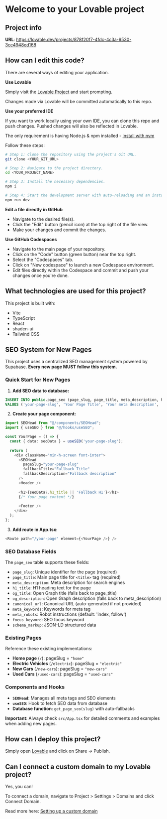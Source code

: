 
# Welcome to your Lovable project

## Project info

**URL**: https://lovable.dev/projects/878f20f7-4fdc-4c3a-9530-3cc4948ed168

## How can I edit this code?

There are several ways of editing your application.

**Use Lovable**

Simply visit the [Lovable Project](https://lovable.dev/projects/878f20f7-4fdc-4c3a-9530-3cc4948ed168) and start prompting.

Changes made via Lovable will be committed automatically to this repo.

**Use your preferred IDE**

If you want to work locally using your own IDE, you can clone this repo and push changes. Pushed changes will also be reflected in Lovable.

The only requirement is having Node.js & npm installed - [install with nvm](https://github.com/nvm-sh/nvm#installing-and-updating)

Follow these steps:

```sh
# Step 1: Clone the repository using the project's Git URL.
git clone <YOUR_GIT_URL>

# Step 2: Navigate to the project directory.
cd <YOUR_PROJECT_NAME>

# Step 3: Install the necessary dependencies.
npm i

# Step 4: Start the development server with auto-reloading and an instant preview.
npm run dev
```

**Edit a file directly in GitHub**

- Navigate to the desired file(s).
- Click the "Edit" button (pencil icon) at the top right of the file view.
- Make your changes and commit the changes.

**Use GitHub Codespaces**

- Navigate to the main page of your repository.
- Click on the "Code" button (green button) near the top right.
- Select the "Codespaces" tab.
- Click on "New codespace" to launch a new Codespace environment.
- Edit files directly within the Codespace and commit and push your changes once you're done.

## What technologies are used for this project?

This project is built with:

- Vite
- TypeScript
- React
- shadcn-ui
- Tailwind CSS

## SEO System for New Pages

This project uses a centralized SEO management system powered by Supabase. **Every new page MUST follow this system.**

### Quick Start for New Pages

1. **Add SEO data to database:**
```sql
INSERT INTO public.page_seo (page_slug, page_title, meta_description, h1_title) 
VALUES ('your-page-slug', 'Your Page Title', 'Your meta description', 'Your H1 Title');
```

2. **Create your page component:**
```typescript
import SEOHead from "@/components/SEOHead";
import { useSEO } from "@/hooks/useSEO";

const YourPage = () => {
  const { data: seoData } = useSEO('your-page-slug');
  
  return (
    <div className="min-h-screen font-inter">
      <SEOHead 
        pageSlug="your-page-slug"
        fallbackTitle="Fallback Title"
        fallbackDescription="Fallback description"
      />
      <Header />
      
      <h1>{seoData?.h1_title || 'Fallback H1'}</h1>
      {/* Your page content */}
      
      <Footer />
    </div>
  );
};
```

3. **Add route in App.tsx:**
```typescript
<Route path="/your-page" element={<YourPage />} />
```

### SEO Database Fields

The `page_seo` table supports these fields:

- `page_slug`: Unique identifier for the page (required)
- `page_title`: Main page title for `<title>` tag (required)
- `meta_description`: Meta description for search engines
- `h1_title`: H1 heading text for the page
- `og_title`: Open Graph title (falls back to page_title)
- `og_description`: Open Graph description (falls back to meta_description)
- `canonical_url`: Canonical URL (auto-generated if not provided)
- `meta_keywords`: Keywords for meta tag
- `meta_robots`: Robot instructions (default: 'index, follow')
- `focus_keyword`: SEO focus keyword
- `schema_markup`: JSON-LD structured data

### Existing Pages

Reference these existing implementations:

- **Home page** (`/`): pageSlug = `"home"`
- **Electric Vehicles** (`/electric`): pageSlug = `"electric"`
- **New Cars** (`/new-cars`): pageSlug = `"new-cars"`
- **Used Cars** (`/used-cars`): pageSlug = `"used-cars"`

### Components and Hooks

- **`SEOHead`**: Manages all meta tags and SEO elements
- **`useSEO`**: Hook to fetch SEO data from database
- **Database function**: `get_page_seo(slug)` with auto-fallbacks

**Important**: Always check `src/App.tsx` for detailed comments and examples when adding new pages.

## How can I deploy this project?

Simply open [Lovable](https://lovable.dev/projects/878f20f7-4fdc-4c3a-9530-3cc4948ed168) and click on Share -> Publish.

## Can I connect a custom domain to my Lovable project?

Yes, you can!

To connect a domain, navigate to Project > Settings > Domains and click Connect Domain.

Read more here: [Setting up a custom domain](https://docs.lovable.dev/tips-tricks/custom-domain#step-by-step-guide)
